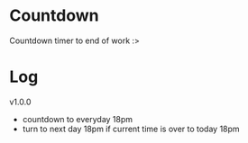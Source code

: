 # Countdown
Countdown timer to end of work :>

# Log
v1.0.0
 - countdown to everyday 18pm
 - turn to next day 18pm if current time is over to today 18pm

